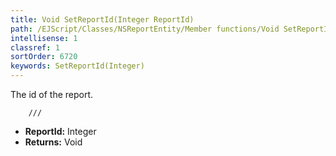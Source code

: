 ```yaml
---
title: Void SetReportId(Integer ReportId)
path: /EJScript/Classes/NSReportEntity/Member functions/Void SetReportId(Integer p_0)
intellisense: 1
classref: 1
sortOrder: 6720
keywords: SetReportId(Integer)
---
```



The id of the report.


    	///
    



* **ReportId:** Integer
* **Returns:** Void


